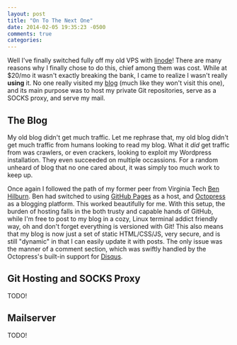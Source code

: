 ```yaml
---
layout: post
title: "On To The Next One"
date: 2014-02-05 19:35:23 -0500
comments: true
categories: 
---
```

Well I've finally switched fully off my old VPS with [linode](https://www.linode.com/)! There are
many reasons why I finally chose to do this, chief among them was cost. While at $20/mo it wasn't
exactly breaking the bank, I came to realize I wasn't really **using** it. No one really visited my
[blog](http://web.archive.org/web/20130930150100/http://blog.jeffalwilson.com/) (much like they
won't visit this one), and its main purpose was to host my private Git repositories, serve as a
SOCKS proxy, and serve my mail.

## The Blog ##

My old blog didn't get much traffic. Let me rephrase that, my old blog didn't get much traffic from
humans looking to read my blog. What it _did_ get traffic from was crawlers, or even crackers,
looking to exploit my Wordpress installation. They even succeeded on multiple occassions. For a
random unheard of blog that no one cared about, it was simply too much work to keep up.

Once again I followed the path of my former peer from Virginia Tech
[Ben Hilburn](http://hokietux.net/blog/). Ben had switched to using 
[GitHub Pages](http://pages.github.com/) as a host, and [Octopress](http://octopress.org/) as a
blogging platform. This worked beautifully for me. With this setup, the burden of hosting falls in
the both trusty and capable hands of GitHub, while I'm free to post to my blog in a cozy, Linux
terminal addict friendly way, oh and don't forget everything is versioned with Git! This also means
that my blog is now just a set of static HTML/CSS/JS, very secure, and is still "dynamic" in that I
can easily update it with posts. The only issue was the manner of a comment section, which was
swiftly handled by the Octopress's built-in support for [Disqus](https://disqus.com/).

## Git Hosting and SOCKS Proxy ##

TODO!

## Mailserver ##

TODO!
